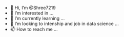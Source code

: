 - 👋 Hi, I’m @Shree7219
- 👀 I’m interested in ...
- 🌱 I’m currently learning ...
- 💞️ I’m looking to intenship and job in data science ...
- 📫 How to reach me ...

<!---
Shree7219/Shree7219 is a ✨ special ✨ repository because its `README.md` (this file) appears on your GitHub profile.
You can click the Preview link to take a look at your changes.
--->
